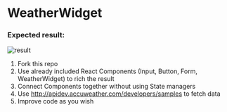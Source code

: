 # WeatherWidget

### Expected result:
![result](https://github.com/gronus/WeatherWidget/blob/master/public/WeatherWidget_with_React.gif)

1. Fork this repo
2. Use already included React Components (Input, Button, Form, WeatherWidget) to rich the result
3. Connect Components together without using State managers
4. Use http://apidev.accuweather.com/developers/samples to fetch data
5. Improve code as you wish
